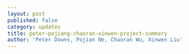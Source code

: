 ```yaml
---
layout: post
published: false
category: updates
title: peter-pojiang-chaoran-xinwen-project-summary
author: 'Peter Downs, Pojian Ne, Chaoran Wu, Xinwen Liu'
---
```


